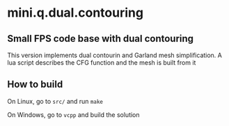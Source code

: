 mini.q.dual.contouring
======================

Small FPS code base with dual contouring
----------------------------------------

This version implements dual contourin and Garland mesh simplification.
A lua script describes the CFG function and the mesh is built from it

How to build
------------

On Linux, go to `src/` and run `make`

On Windows, go to `vcpp` and build the solution

